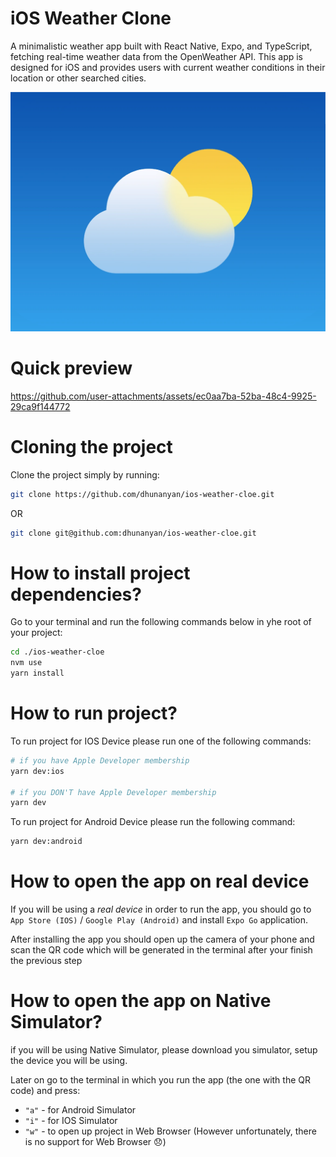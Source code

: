 # iOS Weather Clone

A minimalistic weather app built with React Native, Expo, and TypeScript, fetching real-time weather data from the OpenWeather API. This app is designed for iOS and provides users with current weather conditions in their location or other searched cities.

![Logo](./docs/logo.png "Logo")

# Quick preview

https://github.com/user-attachments/assets/ec0aa7ba-52ba-48c4-9925-29ca9f144772

# Cloning the project

Clone the project simply by running:

```bash
git clone https://github.com/dhunanyan/ios-weather-cloe.git
```

OR

```bash
git clone git@github.com:dhunanyan/ios-weather-cloe.git
```

# How to install project dependencies?

Go to your terminal and run the following commands below in yhe root of your project:

```bash
cd ./ios-weather-cloe
nvm use
yarn install
```

# How to run project?

To run project for IOS Device please run one of the following commands:

```bash
# if you have Apple Developer membership
yarn dev:ios

# if you DON'T have Apple Developer membership
yarn dev
```

To run project for Android Device please run the following command:

```bash
yarn dev:android
```

# How to open the app on real device

If you will be using a _real device_ in order to run the app, you should go to `App Store (IOS)` / `Google Play (Android)` and install `Expo Go` application.

After installing the app you should open up the camera of your phone and scan the QR code which will be generated in the terminal after your finish the previous step

# How to open the app on Native Simulator?

if you will be using Native Simulator, please download you simulator, setup the device you will be using.

Later on go to the terminal in which you run the app (the one with the QR code) and press:

- `"a"` - for Android Simulator
- `"i"` - for IOS Simulator
- `"w"` - to open up project in Web Browser (However unfortunately, there is no support for Web Browser :disappointed:)
